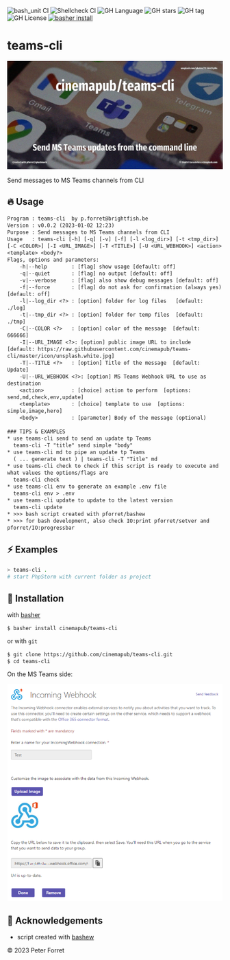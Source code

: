 ![bash_unit CI](https://github.com/cinemapub/teams-cli/workflows/bash_unit%20CI/badge.svg)
![Shellcheck CI](https://github.com/cinemapub/teams-cli/workflows/Shellcheck%20CI/badge.svg)
![GH Language](https://img.shields.io/github/languages/top/cinemapub/teams-cli)
![GH stars](https://img.shields.io/github/stars/cinemapub/teams-cli)
![GH tag](https://img.shields.io/github/v/tag/cinemapub/teams-cli)
![GH License](https://img.shields.io/github/license/cinemapub/teams-cli)
[![basher install](https://img.shields.io/badge/basher-install-white?logo=gnu-bash&style=flat)](https://www.basher.it/package/)

# teams-cli

![](assets/unsplash.teams.jpg)

Send messages to MS Teams channels from CLI

## 🔥 Usage

```
Program : teams-cli  by p.forret@brightfish.be
Version : v0.0.2 (2023-01-02 12:23)
Purpose : Send messages to MS Teams channels from CLI
Usage   : teams-cli [-h] [-q] [-v] [-f] [-l <log_dir>] [-t <tmp_dir>] [-C <COLOR>] [-I <URL_IMAGE>] [-T <TITLE>] [-U <URL_WEBHOOK>] <action> <template> <body?>
Flags, options and parameters:
    -h|--help        : [flag] show usage [default: off]
    -q|--quiet       : [flag] no output [default: off]
    -v|--verbose     : [flag] also show debug messages [default: off]
    -f|--force       : [flag] do not ask for confirmation (always yes) [default: off]
    -l|--log_dir <?> : [option] folder for log files   [default: ./log]
    -t|--tmp_dir <?> : [option] folder for temp files  [default: ./tmp]
    -C|--COLOR <?>   : [option] color of the message  [default: 666666]
    -I|--URL_IMAGE <?>: [option] public image URL to include  [default: https://raw.githubusercontent.com/cinemapub/teams-cli/master/icon/unsplash.white.jpg]
    -T|--TITLE <?>   : [option] Title of the message  [default: Update]
    -U|--URL_WEBHOOK <?>: [option] MS Teams Webhook URL to use as destination
    <action>         : [choice] action to perform  [options: send,md,check,env,update]
    <template>       : [choice] template to use  [options: simple,image,hero]
    <body>           : [parameter] Body of the message (optional)

### TIPS & EXAMPLES
* use teams-cli send to send an update tp Teams
  teams-cli -T "title" send simple "body"
* use teams-cli md to pipe an update tp Teams
  ( ... generate text ) | teams-cli -T "Title" md
* use teams-cli check to check if this script is ready to execute and what values the options/flags are
  teams-cli check
* use teams-cli env to generate an example .env file
  teams-cli env > .env
* use teams-cli update to update to the latest version
  teams-cli update
* >>> bash script created with pforret/bashew
* >>> for bash development, also check IO:print pforret/setver and pforret/IO:progressbar
```

## ⚡️ Examples

```bash
> teams-cli .
# start PhpStorm with current folder as project
```

## 🚀 Installation

with [basher](https://github.com/basherpm/basher)

	$ basher install cinemapub/teams-cli

or with `git`

	$ git clone https://github.com/cinemapub/teams-cli.git
	$ cd teams-cli

On the MS Teams side:

![](assets/webhook.png)

## 📝 Acknowledgements

* script created with [bashew](https://github.com/pforret/bashew)

&copy; 2023 Peter Forret

